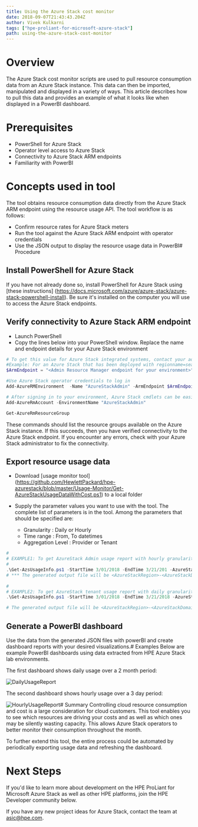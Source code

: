```yaml
---
title: Using the Azure Stack cost monitor
date: 2018-09-07T21:43:43.204Z
author: Vivek Kulkarni 
tags: ["hpe-proliant-for-microsoft-azure-stack"]
path: using-the-azure-stack-cost-monitor
---
```

# Overview
The Azure Stack cost monitor scripts are used to pull resource consumption data from an Azure Stack instance.  This data can then be imported, manipulated and displayed in a variety of ways. This article describes how to pull this data and provides an example of what it looks like when displayed in a PowerBI dashboard.

# Prerequisites 
* PowerShell for Azure Stack 
* Operator level access to Azure Stack
* Connectivity to Azure Stack ARM endpoints
* Familiarity with PowerBI

# Concepts used in tool 
The tool obtains resource consumption data directly  from the Azure Stack ARM endpoint using the resource usage API.   The tool workflow is as follows:
* Confirm resource rates for Azure Stack meters 
* Run the tool against the Azure Stack ARM endpoint with operator credentials
* Use the JSON  output to display the resource usage data in PowerBI# Procedure 

## Install PowerShell for Azure Stack
If you have not already done so, install PowerShell for Azure Stack using [these instructions] (https://docs.microsoft.com/azure/azure-stack/azure-stack-powershell-install).  Be sure it's installed on the computer you will use to access the Azure Stack endpoints. 

## Verify connectivity to Azure Stack ARM endpoint
* Launch PowerShell
* Copy the lines below into your PowerShell window.  Replace the name and endpoint details for your Azure Stack environment
````powershell
# To get this value for Azure Stack integrated systems, contact your administrator who deployed Azure Stack.
#Example: For an Azure Stack that has been deployed with regionname=seattle; externalFQDN=stackcloud.com use value as, https://adminmanagement.seattle.stackcloud.com
$ArmEndpoint = "<Admin Resource Manager endpoint for your environment>"

#Use Azure Stack operator credentials to log in
Add-AzureRMEnvironment  -Name "AzureStackAdmin" -ArmEndpoint $ArmEndpoint

# After signing in to your environment, Azure Stack cmdlets can be easily targeted at your Azure Stack instance.
Add-AzureRmAccount -EnvironmentName "AzureStackAdmin"

Get-AzureRmResourceGroup
````
These commands should list the resource groups available on the Azure Stack instance.   If this succeeds, then you have verified connectivity to the Azure Stack endpoint.  If you encounter any errors, check with your Azure Stack administrator to fix the connectivity.

## Export resource usage data
* Download [usage monitor tool] (https://github.com/HewlettPackard/hpe-azurestack/blob/master/Usage-Monitor/Get-AzureStackUsageDataWithCost.ps1) to a local folder

* Supply the parameter values you want to use with the tool.   The complete list of parameters is in the tool.  Among the parameters that should be specified are:
  * Granularity : Daily or Hourly
  * Time range : From, To datetimes
  * Aggregation Level : Provider or Tenant

````powershell
#
# EXAMPLE1: To get AzureStack Admin usage report with hourly granularity
# 
.\Get-AzsUsageInfo.ps1 -StartTime 3/01/2018 -EndTime 3/21/201 -AzureStackDomain azurestack.local -AzureStackRegion "local" -AzureStackCloudName "Local MAS Cloud" -AADDomain mydir.onmicrosoft.com  -Granularity Hourly 
# *** The generated output file will be <AzureStackRegion>-<AzureStackDomain>-Hourly-UsageSummary.json
       
#
# EXAMPLE2: To get AzureStack tenant usage report with daily granularity
.\Get-AzsUsageInfo.ps1 -StartTime 3/01/2018 -EndTime 3/21/2018 -AzureStackDomain azurestack.local -AzureStackRegion "local" -AzureStackCloudName "Local MAS Cloud" -AADDomain mydir.onmicrosoft.com -Granularity Daily -TenantUsage

# The generated output file will be <AzureStackRegion>-<AzureStackDomain>-Daily-TenantUsageSummary.json
````
## Generate a PowerBI dashboard
Use the data from the generated JSON files with powerBI and create dashboard reports with your  desired visualizations.# Examples
Below are example PowerBI dashboards using data extracted from HPE Azure Stack lab environments.  

The first dashboard shows daily usage over a 2 month period:

![](/uploads/media/2018/9/dailyusagesummary-1536947449691.png "DailyUsageReport")

The second dashboard shows hourly usage over a 3 day period:

![](/uploads/media/2018/9/hourlyusagesummary-1536947466387.png "HourlyUsageReport")# Summary
Controlling cloud resource consumption and cost is a large consideration for cloud customers.  This tool enables you to see which resources are driving your costs and as well as which ones may be silently wasting capacity.  This allows Azure Stack operators to better monitor their consumption throughout the month.


To further extend this tool, the entire process could be automated by periodically exporting usage data and refreshing the dashboard.

# Next Steps
If you'd like to learn more about development on the HPE ProLiant for Microsoft Azure Stack as well as other HPE platforms, join the HPE Developer community below. 

If you have any new project ideas for Azure Stack, contact the team at [asic@hpe.com](mailto:asic@hpe.com).